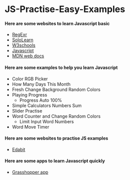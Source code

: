 # JS-Practise-Easy-Examples
#### Here are some websites to learn Javascript basic
  - [RegExr](https://regexr.com/)
  - [SoloLearn](https://www.sololearn.com/)
  - [W3schools](https://www.w3schools.com/)
  - [Javascript](https://www.javascript.com/)
  - [MDN web docs](https://developer.mozilla.org/en-US/docs/Web/JavaScript)
#### Here are some examples to help you learn Javascript
  - Color RGB Picker
  - How Many Days This Month
  - Fresh Change Background  Random Colors
  - Playing Progress
    - Progress Auto 100%
  - Simple Calculators Numbers Sum
  - Slider Practise
  - Word Counter and Change Random Colors
    - Limit Input Word Numbers
  - Word Move Timer
#### Here are some websites to practise JS examples
  - [Edabit](https://edabit.com/)
#### Here are some apps to learn Javascript quickly
  - [Grasshopper app](https://grasshopper.app/)
